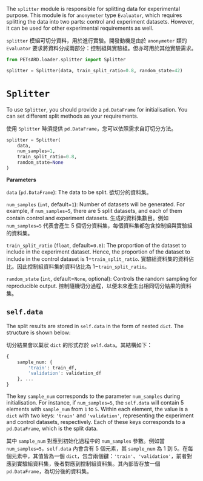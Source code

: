 The `splitter` module is responsible for splitting data for experimental purpose. This module is for `anonymeter` type `Evaluator`, which requires splitting the data into two parts: control and experiment datasets. However, it can be used for other experimental requirements as well.

`splitter` 模組可切分資料，用於進行實驗。開發動機是由於 `anonymeter` 類的 `Evaluator` 要求將資料分成兩部分：控制組與實驗組。但亦可用於其他實驗需求。

```python
from PETsARD.loader.splitter import Splitter

splitter = Splitter(data, train_split_ratio=0.8, random_state=42)
```

# `Splitter`

To use `Splitter`, you should provide a `pd.DataFrame` for initialisation. You can set different split methods as your requirements.

使用 `Splitter` 時須提供 `pd.DataFrame`，您可以依照需求自訂切分方法。


```python
splitter = Splitter(
    data,
    num_samples=1,
    train_split_ratio=0.8,
    random_state=None
)
```

**Parameters**

`data` (`pd.DataFrame`): The data to be split. 欲切分的資料集。

`num_samples` (`int`, default=`1`): Number of datasets will be generated. For example, if `num_samples=5`, there are 5 split datasets, and each of them contain control and experiment datasets. 生成的資料集數目。例如 `num_samples=5` 代表會產生 5 個切分資料集，每個資料集都包含控制組與實驗組的資料集。
        
`train_split_ratio` (`float`, default=`0.8`): The proportion of the dataset to include in the experiment dataset. Hence, the proportion of the dataset to include in the control dataset is $1-$`train_split_ratio`. 實驗組資料集的資料佔比。因此控制組資料集的資料佔比為 $1-$`train_split_ratio`。

`random_state` (`int`, default=`None`, optional): Controls the random sampling for reproducible output. 控制隨機切分過程，以便未來產生出相同切分結果的資料集。

## `self.data`

The split results are stored in `self.data` in the form of nested `dict`. The structure is shown below:

切分結果會以巢狀 `dict` 的形式存於 `self.data`。其結構如下：

```python
{
    sample_num: {
        'train': train_df,
        'validation': validation_df
    }, ...
}
```

The key `sample_num` corresponds to the parameter `num_samples` during initialisation. For instance, if `num_samples=5`, the `self.data` will contain 5 elements with `sample_num` from `1` to `5`. Within each element, the value is a `dict` with two keys: `'train'` and `'validation'`, representing the experiment and control datasets, respectively. Each of these keys corresponds to a `pd.DataFrame`, which is the split data.

其中 `sample_num` 對應到初始化過程中的 `num_samples` 參數。例如當 `num_samples=5`，`self.data` 內會含有 5 個元素，其 `sample_num` 為 1 到 5。在每個元素中，其值皆為一個 `dict`，包含兩個鍵：`'train'`、`'validation'`，前者對應到實驗組資料集，後者對應到控制組資料集。其內部皆存放一個 `pd.DataFrame`，為切分後的資料集。